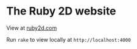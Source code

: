 # The Ruby 2D website

View at [ruby2d.com](http://www.ruby2d.com)

Run `rake` to view locally at `http://localhost:4000`
